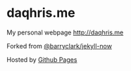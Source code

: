 # daqhris.me
My personal webpage http://daqhris.me

Forked from [@barryclark/jekyll-now](https://github.com/barryclark/jekyll-now) 

Hosted by [Github Pages](https://pages.github.com/)
